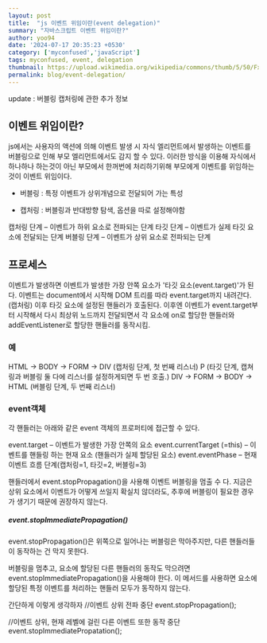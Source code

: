 ```yaml
---
layout: post
title:  "js 이벤트 위임이란(event delegation)"
summary: "자바스크립트 이벤트 위임이란?"
author: yoo94
date: '2024-07-17 20:35:23 +0530'
category: ['myconfused','javaScript']
tags: myconfused, event, delegation
thumbnail: https://upload.wikimedia.org/wikipedia/commons/thumb/5/50/Fxemoji_u2049.svg/255px-Fxemoji_u2049.svg.png
permalink: blog/event-delegation/
---
```

update : 버블링 캡처링에 관한 추가 정보

## 이벤트 위임이란?
js에서는 사용자의 액션에 의해 이벤트 발생 시 자식 엘리먼트에서 발생하는 이벤트를 버블링으로 인해 부모 엘리먼트에서도 감지 할 수 있다. 
이러한 방식을 이용해 자식에서 하나하나 하는것이 아닌 부모에서 한꺼번에 처리하기위해 부모에게 이벤트를 위임하는 것이 이벤트 위임이다.

- 버블링 : 특정 이벤트가 상위개념으로 전달되어 가는 특성

- 캡처링 : 버블링과 반대방향 탐색, 옵션을 따로 설정해야함

캡처링 단계 – 이벤트가 하위 요소로 전파되는 단계
타깃 단계 – 이벤트가 실제 타깃 요소에 전달되는 단계
버블링 단계 – 이벤트가 상위 요소로 전파되는 단계

## 프로세스
이벤트가 발생하면 이벤트가 발생한 가장 안쪽 요소가 '타깃 요소(event.target)'가 된다.
이벤트는 document에서 시작해 DOM 트리를 따라 event.target까지 내려간다. (캡처링)
이후 타깃 요소에 설정된 핸들러가 호출된다.
이후엔 이벤트가 event.target부터 시작해서 다시 최상위 노드까지 전달되면서 각 요소에 on<event>로 할당한 핸들러와 addEventListener로 할당한 핸들러를 동작시킴.
### 예
HTML → BODY → FORM → DIV (캡처링 단계, 첫 번째 리스너)
P (타깃 단계, 캡쳐링과 버블링 둘 다에 리스너를 설정하게되면 두 번 호출.)
DIV → FORM → BODY → HTML (버블링 단계, 두 번째 리스너)

### event객체
각 핸들러는 아래와 같은 event 객체의 프로퍼티에 접근할 수 있다.

event.target – 이벤트가 발생한 가장 안쪽의 요소
event.currentTarget (=this) – 이벤트를 핸들링 하는 현재 요소 (핸들러가 실제 할당된 요소)
event.eventPhase – 현재 이벤트 흐름 단계(캡처링=1, 타깃=2, 버블링=3)

핸들러에서 event.stopPropagation()을 사용해 이벤트 버블링을 멈출 수 다.
지금은 상위 요소에서 이벤트가 어떻게 쓰일지 확실치 않더라도, 추후에 버블링이 필요한 경우가 생기기 때문에 권장하지 않는다.

##### event.stopImmediatePropagation()
event.stopPropagation()은 위쪽으로 일어나는 버블링은 막아주지만, 다른 핸들러들이 동작하는 건 막지 못한다.

버블링을 멈추고, 요소에 할당된 다른 핸들러의 동작도 막으려면 event.stopImmediatePropagation()을 사용해야 한다. 
이 메서드를 사용하면 요소에 할당된 특정 이벤트를 처리하는 핸들러 모두가 동작하지 않는다.

간단하게 이렇게 생각하자
//이벤트 상위 전파 중단
event.stopPropagation();

//이벤트 상위, 현재 레벨에 걸린 다른 이벤트 또한 동작 중단
event.stopImmediatePropatation();

